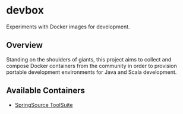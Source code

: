# devbox


Experiments with Docker images for development.

## Overview

Standing on the shoulders of giants, this project aims to collect and compose Docker containers from the community in order to provision portable development environments for Java and Scala development.

## Available Containers

* [SpringSource ToolSuite](sts/README.md)


